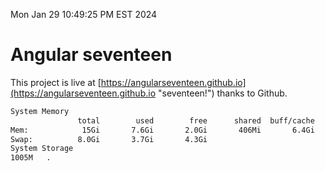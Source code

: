 Mon Jan 29 10:49:25 PM EST 2024

# Angular seventeen


This project is live at [https://angularseventeen.github.io](https://angularseventeen.github.io "seventeen!") thanks to Github.

```bash
System Memory
               total        used        free      shared  buff/cache   available
Mem:            15Gi       7.6Gi       2.0Gi       406Mi       6.4Gi       7.7Gi
Swap:          8.0Gi       3.7Gi       4.3Gi
System Storage
1005M	.
```
```bash

